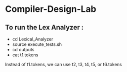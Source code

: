 # Compiler-Design-Lab

## To run the Lex Analyzer : 

- cd Lexical_Analyzer
- source execute_tests.sh
- cd outputs
- cat t1.tokens

Instead of t1.tokens, we can use t2, t3, t4, t5, or t6.tokens

